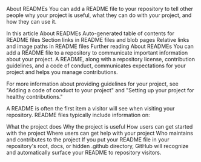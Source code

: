 About READMEs You can add a README file to your repository to tell other people why your project is useful, what they can do with your project, and how they can use it.

In this article About READMEs Auto-generated table of contents for README files Section links in README files and blob pages Relative links and image paths in README files Further reading About READMEs You can add a README file to a repository to communicate important information about your project. A README, along with a repository license, contribution guidelines, and a code of conduct, communicates expectations for your project and helps you manage contributions.

For more information about providing guidelines for your project, see "Adding a code of conduct to your project" and "Setting up your project for healthy contributions."

A README is often the first item a visitor will see when visiting your repository. README files typically include information on:

What the project does Why the project is useful How users can get started with the project Where users can get help with your project Who maintains and contributes to the project If you put your README file in your repository's root, docs, or hidden .github directory, GitHub will recognize and automatically surface your README to repository visitors.